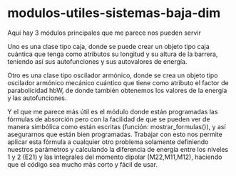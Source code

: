 # modulos-utiles-sistemas-baja-dim
Aquí hay 3 módulos principales que me parece nos pueden servir


Uno es una clase tipo caja, donde se puede crear un objeto tipo caja cuántica
que tenga como atributos su longitud y su altura de la barrera, teniendo así 
sus autofunciones y sus autovalores de energía.


Otro es una clase tipo oscilador armónico, donde se crea un objeto tipo oscilador
armónico mecánico cuántico que tiene como atributo el factor de parabolicidad hbW, 
de donde también obtenemos los valores de la energía y las autofunciones.


Y el que me parece más útil es el módulo donde están programadas las fórmulas de 
absorción pero con la facilidad de que se pueden ver de manera simbólica como están 
escritas (función: mostrar_formulas()), y así asegurarnos que están bien programadas.
Trabajar con esto nos permite aplicar esta fórmula a cualquier otro problema 
solamente definiendo nuestros parámetros y calculando la diferencia de 
energía entre los niveles 1 y 2 (E21) y las integrales del momento dipolar
(M22,M11,M12), haciendo que el código sea mucho más corto y fácil de usar.
